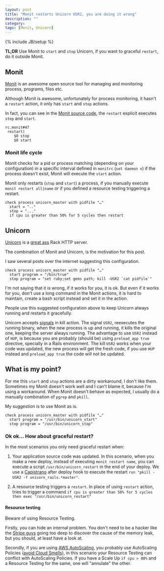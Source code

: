 ```yaml
---
layout: post
title: "Monit restarts Unicorn USR2, you are doing it wrong"
description: ""
category: 
tags: [Monit, Unicorn]
---
```

{% include JB/setup %}

**TL;DR** Use Monit to `start` and `stop` Unicorn, if you want to graceful `restart`, do it outside Monit.

## Monit

[Monit](http://mmonit.com/monit/) is an awesome open source tool for managing and monitoring process, programs, files etc.

Although Monit is awesome, unfortunately for process monitoring, it hasn't a `restart` action, it only has `start` and `stop` actions.

In fact, you can see in the [Monit source code](http://mmonit.com/monit/download/), the `restart` explicit executes `stop` and `start`.

    rc.monit#47
     restart)
     	$0 stop
    	$0 start

### Monit life cycle

Monit checks for a pid or process matching (depending on your configuration) in a specific interval defined in `monitrc` (`set daemon n`) if the process doesn't exist, Monit will execute the `start` action.

Monit only restarts (`stop` and `start`) a process, if you manually execute `monit restart all|name` or if you defined a resource testing triggering a restart.

    check process unicorn_master with pidfile "…"
      start = ".."
      stop = "..."
      if cpu is greater than 50% for 5 cycles then restart

## Unicorn

[Unicorn](http://unicorn.bogomips.org/) is a [great ass](http://www.youtube.com/watch?v=zc16ABAWTRk&feature=youtu.be&t=6m12s) Rack HTTP server.

The combination of Monit and Unicorn, is the motivation for this post.

I saw several posts over the internet suggesting this configuration.

    check process unicorn_master with pidfile "…"
      start program = "/bin/true"
      stop program = "set ruby;set gems path; kill -USR2 `cat pidfile`"

I'm not saying that it is wrong, if it works for you, it is ok. But even if it works for you, don't use a long command in the Monit actions, it is hard to maintain, create a bash script instead and set it in the action.

People use this suggested configuration above to keep Unicorn always running and restarts it gracefully.

Unicorn accepts [signals](http://unicorn.bogomips.org/SIGNALS.html) in kill action. The signal `USR2`, reexecutes the running binary, when the new process is up and running, it kills the original one, keeping the server always running. The advantage to use `USR2` instead of `HUP`, is because you are probably (should be) using `preload_app true` directive, specially in a Rails environment. The kill `USR2` works when your code was updated, the new process will get the fresh code, if you use `HUP` instead and `preload_app true` the code will not be updated.

## What is my point?

For me this `start` and `stop` actions are a dirty workaround, I don't like them. Sometimes my Monit doesn't work well and I can't blame it, because I'm using a workaround. When Monit doesn't behave as expected, I usually do a manually combination of `pgrep` and `pkill`.

My suggestion is to use Monit as is.

    check process unicorn_master with pidfile "…"
      start program = "/usr/bin/unicorn_start"
      stop program = "/usr/bin/unicorn_stop"

### Ok ok… How about graceful restart? 

In the most scenarios you only need graceful restart when:

1. Your application source code was updated. In this scenario, when you make a new deploy, instead of executing `monit restart name`, you can execute a script `/usr/bin/unicorn_restart` in the end of your deploy. We use a [Capistrano](https://github.com/capistrano/capistrano) after deploy hook to execute the restart `run "pkill -USR2 -f unicorn_rails.*master"`.

2. A resource testing triggers a `restart`. In place of using `restart` action, tries to trigger a command `if cpu is greater than 50% for 5 cycles then exec "/usr/bin/unicorn_restart"`

#### Resource testing

Beware of using Resource Testing. 

Firstly, you can hide an internal problem. You don't need to be a hacker like the [Stripe guys](http://blog.nelhage.com/2013/03/tracking-an-eventmachine-leak/) going too deep to discover the cause of the memory leak, but you should, at least have a look at.

Secondly, if you are using [AWS AutoScaling](http://aws.amazon.com/autoscaling/), you probably use AutoScaling Policies ([avoid Cloud Smells](http://pablocantero.com/blog/2012/09/07/use-auto-scaling-avoid-cloud-smells/)), in this scenario your Resource Testing can conflict with AutoScaling Policies. If you have a Scale Up `if cpu > 80%` and a Resource Testing for the same, one will "annulate" the other.




